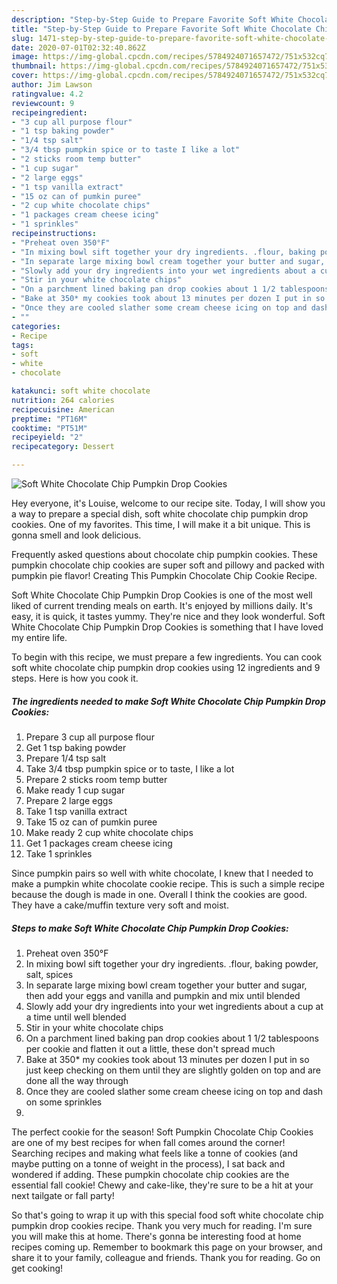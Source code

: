 ```yaml
---
description: "Step-by-Step Guide to Prepare Favorite Soft White Chocolate Chip Pumpkin Drop Cookies"
title: "Step-by-Step Guide to Prepare Favorite Soft White Chocolate Chip Pumpkin Drop Cookies"
slug: 1471-step-by-step-guide-to-prepare-favorite-soft-white-chocolate-chip-pumpkin-drop-cookies
date: 2020-07-01T02:32:40.862Z
image: https://img-global.cpcdn.com/recipes/5784924071657472/751x532cq70/soft-white-chocolate-chip-pumpkin-drop-cookies-recipe-main-photo.jpg
thumbnail: https://img-global.cpcdn.com/recipes/5784924071657472/751x532cq70/soft-white-chocolate-chip-pumpkin-drop-cookies-recipe-main-photo.jpg
cover: https://img-global.cpcdn.com/recipes/5784924071657472/751x532cq70/soft-white-chocolate-chip-pumpkin-drop-cookies-recipe-main-photo.jpg
author: Jim Lawson
ratingvalue: 4.2
reviewcount: 9
recipeingredient:
- "3 cup all purpose flour"
- "1 tsp baking powder"
- "1/4 tsp salt"
- "3/4 tbsp pumpkin spice or to taste I like a lot"
- "2 sticks room temp butter"
- "1 cup sugar"
- "2 large eggs"
- "1 tsp vanilla extract"
- "15 oz can of pumkin puree"
- "2 cup white chocolate chips"
- "1 packages cream cheese icing"
- "1 sprinkles"
recipeinstructions:
- "Preheat oven 350°F"
- "In mixing bowl sift together your dry ingredients. .flour, baking powder, salt, spices"
- "In separate large mixing bowl cream together your butter and sugar, then add your eggs and vanilla and pumpkin and mix until blended"
- "Slowly add your dry ingredients into your wet ingredients about a cup at a time until well blended"
- "Stir in your white chocolate chips"
- "On a parchment lined baking pan drop cookies about 1 1/2 tablespoons per cookie and flatten it out a little,  these don&#39;t spread much"
- "Bake at 350* my cookies took about 13 minutes per dozen I put in so just keep checking on them until they are slightly golden on top and are done all the way through"
- "Once they are cooled slather some cream cheese icing on top and dash on some sprinkles"
- ""
categories:
- Recipe
tags:
- soft
- white
- chocolate

katakunci: soft white chocolate 
nutrition: 264 calories
recipecuisine: American
preptime: "PT16M"
cooktime: "PT51M"
recipeyield: "2"
recipecategory: Dessert

---
```



![Soft White Chocolate Chip Pumpkin Drop Cookies](https://img-global.cpcdn.com/recipes/5784924071657472/751x532cq70/soft-white-chocolate-chip-pumpkin-drop-cookies-recipe-main-photo.jpg)

Hey everyone, it's Louise, welcome to our recipe site. Today, I will show you a way to prepare a special dish, soft white chocolate chip pumpkin drop cookies. One of my favorites. This time, I will make it a bit unique. This is gonna smell and look delicious.

Frequently asked questions about chocolate chip pumpkin cookies. These pumpkin chocolate chip cookies are super soft and pillowy and packed with pumpkin pie flavor! Creating This Pumpkin Chocolate Chip Cookie Recipe.

Soft White Chocolate Chip Pumpkin Drop Cookies is one of the most well liked of current trending meals on earth. It's enjoyed by millions daily. It's easy, it is quick, it tastes yummy. They're nice and they look wonderful. Soft White Chocolate Chip Pumpkin Drop Cookies is something that I have loved my entire life.


To begin with this recipe, we must prepare a few ingredients. You can cook soft white chocolate chip pumpkin drop cookies using 12 ingredients and 9 steps. Here is how you cook it.

<!--inarticleads1-->

##### The ingredients needed to make Soft White Chocolate Chip Pumpkin Drop Cookies:

1. Prepare 3 cup all purpose flour
1. Get 1 tsp baking powder
1. Prepare 1/4 tsp salt
1. Take 3/4 tbsp pumpkin spice or to taste, I like a lot
1. Prepare 2 sticks room temp butter
1. Make ready 1 cup sugar
1. Prepare 2 large eggs
1. Take 1 tsp vanilla extract
1. Take 15 oz can of pumkin puree
1. Make ready 2 cup white chocolate chips
1. Get 1 packages cream cheese icing
1. Take 1 sprinkles


Since pumpkin pairs so well with white chocolate, I knew that I needed to make a pumpkin white chocolate cookie recipe. This is such a simple recipe because the dough is made in one. Overall I think the cookies are good. They have a cake/muffin texture very soft and moist. 

<!--inarticleads2-->

##### Steps to make Soft White Chocolate Chip Pumpkin Drop Cookies:

1. Preheat oven 350°F
1. In mixing bowl sift together your dry ingredients. .flour, baking powder, salt, spices
1. In separate large mixing bowl cream together your butter and sugar, then add your eggs and vanilla and pumpkin and mix until blended
1. Slowly add your dry ingredients into your wet ingredients about a cup at a time until well blended
1. Stir in your white chocolate chips
1. On a parchment lined baking pan drop cookies about 1 1/2 tablespoons per cookie and flatten it out a little,  these don&#39;t spread much
1. Bake at 350* my cookies took about 13 minutes per dozen I put in so just keep checking on them until they are slightly golden on top and are done all the way through
1. Once they are cooled slather some cream cheese icing on top and dash on some sprinkles
1. 


The perfect cookie for the season! Soft Pumpkin Chocolate Chip Cookies are one of my best recipes for when fall comes around the corner! Searching recipes and making what feels like a tonne of cookies (and maybe putting on a tonne of weight in the process), I sat back and wondered if adding. These pumpkin chocolate chip cookies are the essential fall cookie! Chewy and cake-like, they&#39;re sure to be a hit at your next tailgate or fall party! 

So that's going to wrap it up with this special food soft white chocolate chip pumpkin drop cookies recipe. Thank you very much for reading. I'm sure you will make this at home. There's gonna be interesting food at home recipes coming up. Remember to bookmark this page on your browser, and share it to your family, colleague and friends. Thank you for reading. Go on get cooking!

